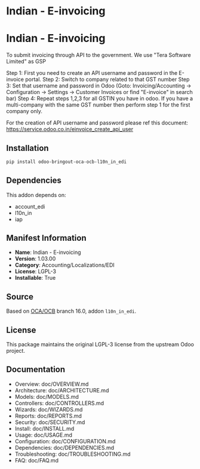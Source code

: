 # Indian - E-invoicing


Indian - E-invoicing
====================
To submit invoicing through API to the government.
We use "Tera Software Limited" as GSP

Step 1: First you need to create an API username and password in the E-invoice portal.
Step 2: Switch to company related to that GST number
Step 3: Set that username and password in Odoo (Goto: Invoicing/Accounting -> Configuration -> Settings -> Customer Invoices or find "E-invoice" in search bar)
Step 4: Repeat steps 1,2,3 for all GSTIN you have in odoo. If you have a multi-company with the same GST number then perform step 1 for the first company only.

For the creation of API username and password please ref this document: <https://service.odoo.co.in/einvoice_create_api_user>
    

## Installation

```bash
pip install odoo-bringout-oca-ocb-l10n_in_edi
```

## Dependencies

This addon depends on:
- account_edi
- l10n_in
- iap

## Manifest Information

- **Name**: Indian - E-invoicing
- **Version**: 1.03.00
- **Category**: Accounting/Localizations/EDI
- **License**: LGPL-3
- **Installable**: True

## Source

Based on [OCA/OCB](https://github.com/OCA/OCB) branch 16.0, addon `l10n_in_edi`.

## License

This package maintains the original LGPL-3 license from the upstream Odoo project.

## Documentation

- Overview: doc/OVERVIEW.md
- Architecture: doc/ARCHITECTURE.md
- Models: doc/MODELS.md
- Controllers: doc/CONTROLLERS.md
- Wizards: doc/WIZARDS.md
- Reports: doc/REPORTS.md
- Security: doc/SECURITY.md
- Install: doc/INSTALL.md
- Usage: doc/USAGE.md
- Configuration: doc/CONFIGURATION.md
- Dependencies: doc/DEPENDENCIES.md
- Troubleshooting: doc/TROUBLESHOOTING.md
- FAQ: doc/FAQ.md
